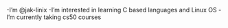 -I’m @jak-linix
-I’m interested in learning C based languages and Linux OS 
-I’m currently taking cs50 courses

<!---
jak-linix/jak-linix is a ✨ special ✨ repository because its `README.md` (this file) appears on your GitHub profile.
You can click the Preview link to take a look at your changes.
--->
